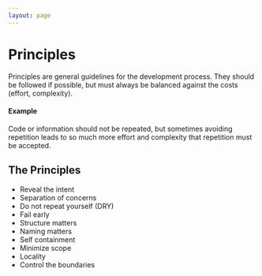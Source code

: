 ```yaml
---
layout: page
---
```

# Principles

Principles are general guidelines for the development process.
They should be followed if possible, but must always be balanced against the costs (effort, complexity).

#### Example
Code or information should not be repeated, 
but sometimes avoiding repetition leads to so much more effort and complexity that repetition must be accepted.  

## The Principles
* Reveal the intent
* Separation of concerns
* Do not repeat yourself (DRY)
* Fail early
* Structure matters
* Naming matters
* Self containment
* Minimize scope
* Locality
* Control the boundaries

